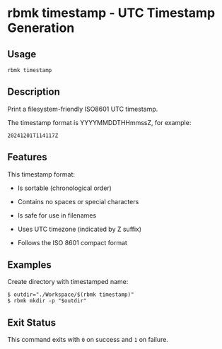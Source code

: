 
# rbmk timestamp - UTC Timestamp Generation

## Usage

```
rbmk timestamp
```

## Description

Print a filesystem-friendly ISO8601 UTC timestamp.

The timestamp format is YYYYMMDDTHHmmssZ, for example:

    20241201T114117Z

## Features

This timestamp format:

- Is sortable (chronological order)

- Contains no spaces or special characters

- Is safe for use in filenames

- Uses UTC timezone (indicated by Z suffix)

- Follows the ISO 8601 compact format

## Examples

Create directory with timestamped name:

```
$ outdir="./Workspace/$(rbmk timestamp)"
$ rbmk mkdir -p "$outdir"
```

## Exit Status

This command exits with `0` on success and `1` on failure.
